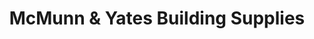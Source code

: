 ---
title: "McMunn & Yates Building Supplies"
url: /winnipeg/mcmunn-and-yates-building-supplies-pembina-highway/
shop: hardware
---